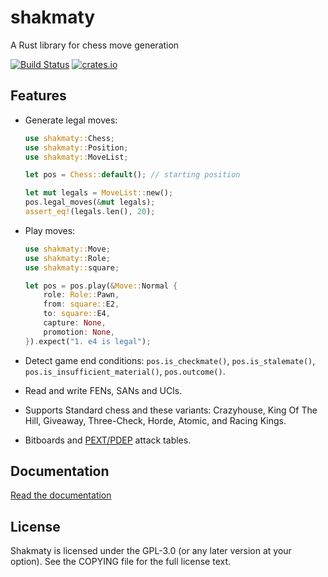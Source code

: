 shakmaty
========

A Rust library for chess move generation

[![Build Status](https://travis-ci.org/niklasf/shakmaty.svg?branch=master)](https://travis-ci.org/niklasf/shakmaty)
[![crates.io](https://img.shields.io/crates/v/shakmaty.svg)](https://crates.io/crates/shakmaty)

Features
--------

* Generate legal moves:

  ```rust
  use shakmaty::Chess;
  use shakmaty::Position;
  use shakmaty::MoveList;

  let pos = Chess::default(); // starting position

  let mut legals = MoveList::new();
  pos.legal_moves(&mut legals);
  assert_eq!(legals.len(), 20);
  ```

* Play moves:

  ```rust
  use shakmaty::Move;
  use shakmaty::Role;
  use shakmaty::square;

  let pos = pos.play(&Move::Normal {
      role: Role::Pawn,
      from: square::E2,
      to: square::E4,
      capture: None,
      promotion: None,
  }).expect("1. e4 is legal");
  ```

* Detect game end conditions: `pos.is_checkmate()`, `pos.is_stalemate()`,
  `pos.is_insufficient_material()`, `pos.outcome()`.

* Read and write FENs, SANs and UCIs.

* Supports Standard chess and these variants: Crazyhouse, King Of The Hill,
  Giveaway, Three-Check, Horde, Atomic, and Racing Kings.

* Bitboards and
  [PEXT/PDEP](https://chessprogramming.wikispaces.com/Applications-PEXT/PDEP%20Bitboards)
  attack tables.

Documentation
-------------

[Read the documentation](https://docs.rs/shakmaty)

License
-------

Shakmaty is licensed under the GPL-3.0 (or any later version at your option).
See the COPYING file for the full license text.
